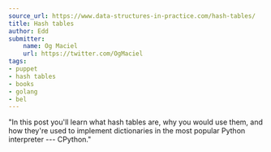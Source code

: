 ```yaml
---
source_url: https://www.data-structures-in-practice.com/hash-tables/
title: Hash tables
author: Edd
submitter:
    name: Og Maciel
    url: https://twitter.com/OgMaciel
tags:
- puppet
- hash tables
- books
- golang
- bel
---
```


"In this post you'll learn what hash tables are, why you would use them, and how they're used to implement dictionaries in the most popular Python interpreter --- CPython." 
